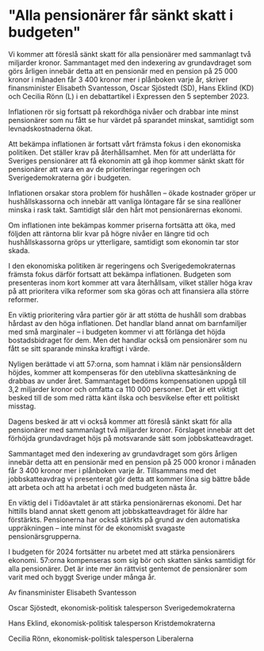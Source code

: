 # "Alla pensionärer får sänkt skatt i budgeten"

Vi kommer att föreslå sänkt skatt för alla pensionärer med sammanlagt två miljarder kronor. Sammantaget med den indexering av grundavdraget som görs årligen innebär detta att en pensionär med en pension på 25 000 kronor i månaden får 3 400 kronor mer i plånboken varje år, skriver finansminister Elisabeth Svantesson, Oscar Sjöstedt (SD), Hans Eklind (KD) och Cecilia Rönn (L) i en debattartikel i Expressen den 5 september 2023\.


Inflationen rör sig fortsatt på rekordhöga nivåer och drabbar inte minst pensionärer som nu fått se hur värdet på sparandet minskat, samtidigt som levnadskostnaderna ökat.

Att bekämpa inflationen är fortsatt vårt främsta fokus i den ekonomiska politiken. Det ställer krav på återhållsamhet. Men för att underlätta för Sveriges pensionärer att få ekonomin att gå ihop kommer sänkt skatt för pensionärer att vara en av de prioriteringar regeringen och Sverigedemokraterna gör i budgeten.

Inflationen orsakar stora problem för hushållen – ökade kostnader gröper ur hushållskassorna och innebär att vanliga löntagare får se sina reallöner minska i rask takt. Samtidigt slår den hårt mot pensionärernas ekonomi.

Om inflationen inte bekämpas kommer priserna fortsätta att öka, med följden att räntorna blir kvar på högre nivåer en längre tid och hushållskassorna gröps ur ytterligare, samtidigt som ekonomin tar stor skada.

I den ekonomiska politiken är regeringens och Sverigedemokraternas främsta fokus därför fortsatt att bekämpa inflationen. Budgeten som presenteras inom kort kommer att vara återhållsam, vilket ställer höga krav på att prioritera vilka reformer som ska göras och att finansiera alla större reformer.

En viktig prioritering våra partier gör är att stötta de hushåll som drabbas hårdast av den höga inflationen. Det handlar bland annat om barnfamiljer med små marginaler – i budgeten kommer vi att förlänga det höjda bostadsbidraget för dem. Men det handlar också om pensionärer som nu fått se sitt sparande minska kraftigt i värde.

Nyligen berättade vi att 57:orna, som hamnat i kläm när pensionsåldern höjdes, kommer att kompenseras för den uteblivna skattesänkning de drabbas av under året. Sammantaget bedöms kompensationen uppgå till 3,2 miljarder kronor och omfatta ca 110 000 personer. Det är ett viktigt besked till de som med rätta känt ilska och besvikelse efter ett politiskt misstag.

Dagens besked är att vi också kommer att föreslå sänkt skatt för alla pensionärer med sammanlagt två miljarder kronor. Förslaget innebär att det förhöjda grundavdraget höjs på motsvarande sätt som jobbskatteavdraget.

Sammantaget med den indexering av grundavdraget som görs årligen innebär detta att en pensionär med en pension på 25 000 kronor i månaden får 3 400 kronor mer i plånboken varje år. Tillsammans med det jobbskatteavdrag vi presenterat gör detta att kommer löna sig bättre både att arbeta och att ha arbetat i och med budgeten nästa år.

En viktig del i Tidöavtalet är att stärka pensionärernas ekonomi. Det har hittills bland annat skett genom att jobbskatteavdraget för äldre har förstärkts. Pensionerna har också stärkts på grund av den automatiska uppräkningen – inte minst för de ekonomiskt svagaste pensionärsgrupperna.

I budgeten för 2024 fortsätter nu arbetet med att stärka pensionärers ekonomi. 57:orna kompenseras som sig bör och skatten sänks samtidigt för alla pensionärer. Det är inte mer än rättvist gentemot de pensionärer som varit med och byggt Sverige under många år.

Av finansminister Elisabeth Svantesson

Oscar Sjöstedt, ekonomisk\-politisk talesperson Sverigedemokraterna

Hans Eklind, ekonomisk\-politisk talesperson Kristdemokraterna

Cecilia Rönn, ekonomisk\-politisk talesperson Liberalerna
